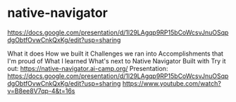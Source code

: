 # native-navigator
https://docs.google.com/presentation/d/1l29LAgqp9RP15bCoWcsvJnuOSqpdgObtfOvwCnkQxKg/edit?usp=sharing

What it does
How we built it
Challenges we ran into
Accomplishments that I'm proud of 
What I learned 
What's next to Native Navigator
Built with
Try it out: https://native-navigator.ai-camp.org/
Presentation: https://docs.google.com/presentation/d/1l29LAgqp9RP15bCoWcsvJnuOSqpdgObtfOvwCnkQxKg/edit?usp=sharing
https://www.youtube.com/watch?v=B8ee8V7qp-4&t=16s
